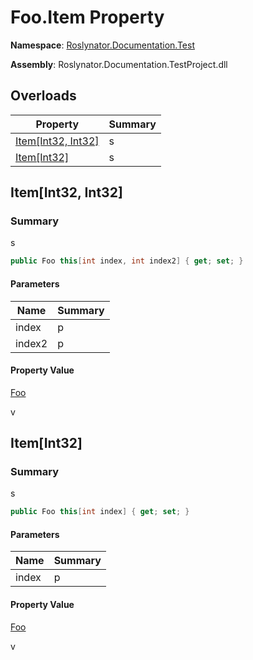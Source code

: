 # Foo\.Item Property

**Namespace**: [Roslynator.Documentation.Test](../../README.md)

**Assembly**: Roslynator\.Documentation\.TestProject\.dll

## Overloads

| Property | Summary |
| -------- | ------- |
| [Item\[Int32, Int32\]](#Roslynator_Documentation_Test_Foo_Item_System_Int32_System_Int32_) | s |
| [Item\[Int32\]](#Roslynator_Documentation_Test_Foo_Item_System_Int32_) | s |

## Item\[Int32, Int32\]<a name="Roslynator_Documentation_Test_Foo_Item_System_Int32_"></a>

### Summary

s

```csharp
public Foo this[int index, int index2] { get; set; }
```

#### Parameters

| Name | Summary |
| ---- | ------- |
| index | p |
| index2 | p |

#### Property Value

[Foo](../README.md)

v

## Item\[Int32\]<a name="Roslynator_Documentation_Test_Foo_Item_System_Int32_"></a>

### Summary

s

```csharp
public Foo this[int index] { get; set; }
```

#### Parameters

| Name | Summary |
| ---- | ------- |
| index | p |

#### Property Value

[Foo](../README.md)

v